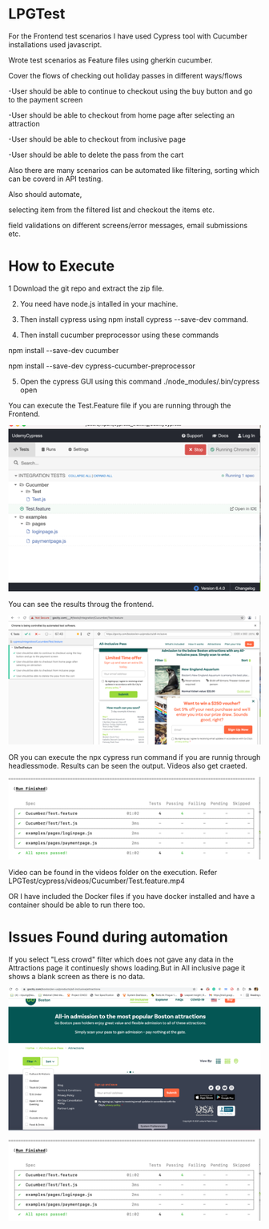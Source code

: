 # LPGTest

For the Frontend test scenarios I have used Cypress tool with Cucumber installations used javascript.

Wrote test scenarios as Feature files using gherkin cucumber.

Cover the flows of checking out holiday passes in different ways/flows


  -User should be able to continue to checkout using the buy button and go to the payment screen 
  
  -User should be able to checkout from home page  after selecting an attraction
  
  -User should be able to checkout from inclusive page 
  
  -User should be able to delete the pass from the cart
  
  
  Also there are many scenarios can be automated like filtering, sorting which can be coverd in API testing.
  
  Also should automate,
  
  selecting item from the filtered list and checkout the items etc.
  
  field validations on different screens/error messages, email submissions etc.

# How to Execute 


1 Download the git repo and extract the zip file.

2. You need have node.js intalled in your machine.

3. Then install cypress using npm install cypress --save-dev command.

4. Then install cucumber preprocessor using these commands


npm install --save-dev cucumber

npm install --save-dev cypress-cucumber-preprocessor


5. Open the cypress GUI using this command ./node_modules/.bin/cypress open   

You can execute the Test.Feature file if you are running through the Frontend. 


![title](https://github.com/nipuniuthpala/images/blob/master/Screenshot%202021-04-17%20at%2018.56.20.png)

You can see the results throug the frontend.

![title](https://github.com/nipuniuthpala/images/blob/master/Screenshot%202021-04-17%20at%2018.55.58.png)


OR you can execute the npx cypress run command if you are runnig through headlessmode. Results can be seen the output. Videos also get craeted.


![title](https://github.com/nipuniuthpala/images/blob/master/Screenshot%202021-04-17%20at%2019.27.12.png)


Video can be found in the videos folder on the execution. Refer LPGTest/cypress/videos/Cucumber/Test.feature.mp4

OR I have included the Docker files if you have docker installed and have a container should be able to run there too.

# Issues Found during automation

If you select "Less crowd" filter which does not gave any data in the Attractions page it continuesly shows loading.But in All inclusive page it shows a blank screen as there is no data.

![title](https://github.com/nipuniuthpala/images/blob/master/Screenshot%202021-04-18%20at%2008.30.16.png)



![title](https://github.com/nipuniuthpala/images/blob/master/Screenshot%202021-04-17%20at%2019.27.12.png)

